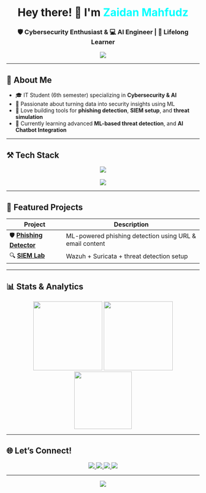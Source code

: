 <h1 align="center">Hey there! 👋 I'm <span style="color:#00ffff">Zaidan Mahfudz</span></h1>
<h3 align="center">🛡️ Cybersecurity Enthusiast & 💻 AI Engineer | 🚀 Lifelong Learner</h3>

<p align="center">
  <img src="https://readme-typing-svg.herokuapp.com?font=Fira+Code&weight=600&size=22&duration=3000&pause=800&color=00FFFF&center=true&vCenter=true&width=700&height=45&lines=Building+AI-powered+Security+Solutions;Creating+Smart+Phishing+Defenses;Exploring+Cyber+Threat+Intelligence;Leveling+Up+Every+Day" />
</p>

---

## 🧠 About Me

- 🎓 IT Student (6th semester) specializing in **Cybersecurity & AI**
- 🧪 Passionate about turning data into security insights using ML
- 🔐 Love building tools for **phishing detection**, **SIEM setup**, and **threat simulation**
- 🌱 Currently learning advanced **ML-based threat detection**, and **AI Chatbot Integration**

---

## ⚒️ Tech Stack

<div align="center">
  <img src="https://skillicons.dev/icons?i=python,tensorflow,pytorch,js,bash,html,css,tailwind,flask,nodejs,php" /><br><br>
  <img src="https://skillicons.dev/icons?i=kali,linux,github,vscode,docker" />
</div>

---

## 🚀 Featured Projects

| Project | Description |
|--------|-------------|
| 🛡️ [**Phishing Detector**](https://github.com/ZaanmaVerse/phishing-detector) | ML-powered phishing detection using URL & email content |
| 🔍 [**SIEM Lab**](https://github.com/ZaanmaVerse/siem-lab) | Wazuh + Suricata + threat detection setup |

---

## 📊 Stats & Analytics

<div align="center">
  <img src="https://github-readme-stats.vercel.app/api?username=ZaanmaVerse&show_icons=true&theme=radical&rank_icon=github" height="180"/>
  <img src="https://github-readme-streak-stats.herokuapp.com/?user=ZaanmaVerse&theme=radical" height="180"/>
</div>

<div align="center">
  <img src="https://github-readme-stats.vercel.app/api/top-langs/?username=ZaanmaVerse&layout=compact&theme=radical&langs_count=8" height="150"/>
</div>

---

## 🌐 Let’s Connect!

<p align="center">
  <a href="mailto:zaidanmahfudz26@gmail.com">
    <img src="https://img.shields.io/badge/Gmail-zaidanmahfudz-red?style=for-the-badge&logo=gmail" />
  </a>
  <a href="https://linkedin.com/in/zaidanmahfudz">
    <img src="https://img.shields.io/badge/LinkedIn-Zaidan%20Mahfudz-blue?style=for-the-badge&logo=linkedin" />
  </a>
  <a href="https://instagram.com/in/zaanmhfdz">
    <img src="https://img.shields.io/badge/Instagram-Zaidan%20Mahfudz-purple?style=for-the-badge&logo=instagram" />
  </a>
  <a href="https://zaanmhfdz.vercel.app">
    <img src="https://img.shields.io/badge/MyWebsite-ZaidanMahfudz-black?style=for-the-badge&logo=vercel" />
  </a>
</p>

---

<p align="center">
  <img src="https://komarev.com/ghpvc/?username=zaidanmahfudz&label=Profile+Views&color=00ffff&style=flat" />
</p>
